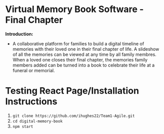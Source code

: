 # Virtual Memory Book Software - Final Chapter

**Introduction:**
  - A collaborative platform for families to build a digital timeline of memories with their loved one in their final chapter of life. A slideshow of all the memories can be viewed at any time by all family membres. When a loved one closes their final chapter, the memories family members added can be turned into a book to celebrate their life at a funeral or memorial.


# Testing React Page/Installation Instructions
1. `git clone https://github.com/ihughes22/Team1-Agile.git`
2. `cd digital-memory-book`
3. `npm start`
